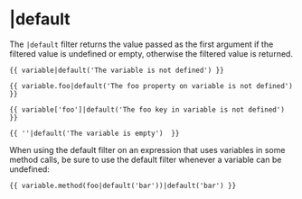 # |default

The `|default` filter returns the value passed as the first argument if the filtered value is undefined or empty, otherwise the filtered value is returned.

    {{ variable|default('The variable is not defined') }}

    {{ variable.foo|default('The foo property on variable is not defined') }}

    {{ variable['foo']|default('The foo key in variable is not defined') }}

    {{ ''|default('The variable is empty')  }}

When using the default filter on an expression that uses variables in some method calls, be sure to use the default filter whenever a variable can be undefined:

    {{ variable.method(foo|default('bar'))|default('bar') }}
